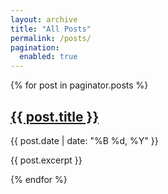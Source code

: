 ```yaml
---
layout: archive
title: "All Posts"
permalink: /posts/
pagination:
  enabled: true
---
```


{% for post in paginator.posts %}
  <article>
    <h2><a href="{{ post.url | relative_url }}">{{ post.title }}</a></h2>
    <p class="page__meta">{{ post.date | date: "%B %d, %Y" }}</p>
    <p>{{ post.excerpt }}</p>
  </article>
{% endfor %}

